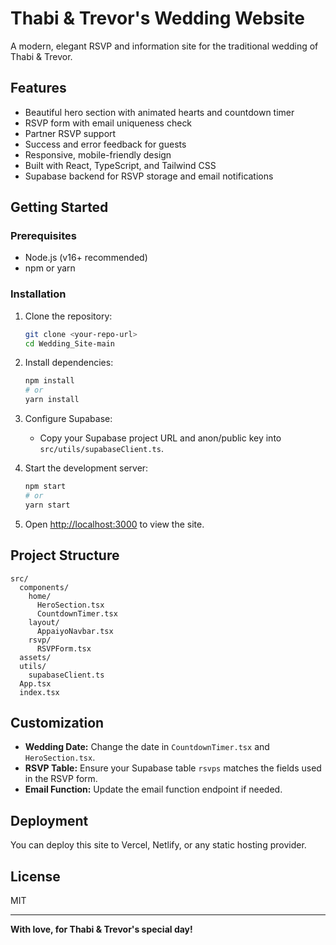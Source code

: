 # Thabi & Trevor's Wedding Website

A modern, elegant RSVP and information site for the traditional wedding of Thabi & Trevor.

## Features

- Beautiful hero section with animated hearts and countdown timer
- RSVP form with email uniqueness check
- Partner RSVP support
- Success and error feedback for guests
- Responsive, mobile-friendly design
- Built with React, TypeScript, and Tailwind CSS
- Supabase backend for RSVP storage and email notifications

## Getting Started

### Prerequisites

- Node.js (v16+ recommended)
- npm or yarn

### Installation

1. Clone the repository:
   ```bash
   git clone <your-repo-url>
   cd Wedding_Site-main
   ```

2. Install dependencies:
   ```bash
   npm install
   # or
   yarn install
   ```

3. Configure Supabase:
   - Copy your Supabase project URL and anon/public key into `src/utils/supabaseClient.ts`.

4. Start the development server:
   ```bash
   npm start
   # or
   yarn start
   ```

5. Open [http://localhost:3000](http://localhost:3000) to view the site.

## Project Structure

```
src/
  components/
    home/
      HeroSection.tsx
      CountdownTimer.tsx
    layout/
      AppaiyoNavbar.tsx
    rsvp/
      RSVPForm.tsx
  assets/
  utils/
    supabaseClient.ts
  App.tsx
  index.tsx
```

## Customization

- **Wedding Date:** Change the date in `CountdownTimer.tsx` and `HeroSection.tsx`.
- **RSVP Table:** Ensure your Supabase table `rsvps` matches the fields used in the RSVP form.
- **Email Function:** Update the email function endpoint if needed.

## Deployment

You can deploy this site to Vercel, Netlify, or any static hosting provider.

## License

MIT

---

**With love, for Thabi & Trevor's special day!**
